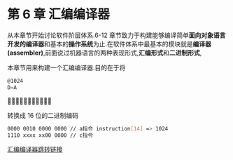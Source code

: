 # 第 6 章 汇编编译器

从本章节开始讨论软件阶层体系.6-12 章节致力于构建能够编译简单**面向对象语言开发的编译器**和基本的**操作系统**为止.在软件体系中最基本的模块就是**编译器(assembler)**,前面说过机器语言的两种表现形式,**汇编形式**和**二进制形式**,

本章节用来构建一个汇编编译器.目的在于将

```asm
@1024
D=A
```

🔽🔽🔽🔽🔽🔽🔽🔽🔽🔽🔽

转换成 16 位的二进制编码

```bash
0000 0010 0000 0000 // a指令 instruction[14] => 1024
1110 xxxx xx00 0000 // c指令
```

[汇编编译器跳转链接]('./projects/06/assembler)
